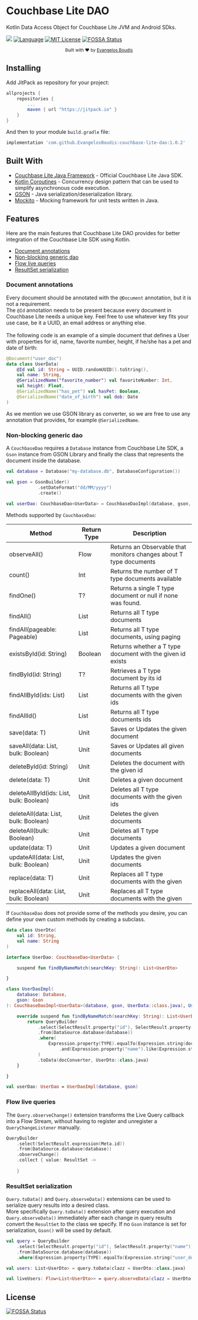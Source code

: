 # Couchbase Lite DAO

Kotlin Data Access Object for Couchbase Lite JVM and Android SDks.

[![](https://jitpack.io/v/EvangelosBoudis/couchbase-lite-dao.svg)](https://jitpack.io/#EvangelosBoudis/couchbase-lite-dao)
[![Language](https://img.shields.io/badge/language-Kotlin-orange.svg)](https://kotlinlang.org/)
[![MIT License](https://img.shields.io/badge/license-MIT-green.svg)](https://github.com/EvangelosBoudis/couchbase-lite-dao/blob/master/LICENSE)
[![FOSSA Status](https://app.fossa.com/api/projects/git%2Bgithub.com%2FEvangelosBoudis%2Fcouchbase-lite-dao.svg?type=shield)](https://app.fossa.com/projects/git%2Bgithub.com%2FEvangelosBoudis%2Fcouchbase-lite-dao?ref=badge_shield)

<div align="center">
  <sub>Built with ❤︎ by
  <a href="https://github.com/EvangelosBoudis">Evangelos Boudis</a>
</div>

## Installing

Add JitPack as repository for your project:

```groovy
allprojects {
    repositories {
        ...
        maven { url "https://jitpack.io" }
    }
}
```

And then to your module `build.gradle` file:

```groovy
implementation 'com.github.EvangelosBoudis:couchbase-lite-dao:1.0.2'
```

## Built With

- [Couchbase Lite Java Framework](https://docs.couchbase.com/couchbase-lite/2.7/java-platform.html) - Official Couchbase Lite Java SDK.
- [Kotlin Coroutines](https://kotlinlang.org/docs/reference/coroutines-overview.html) - Concurrency design pattern that can be used to simplify asynchronous code execution.
- [GSON](https://github.com/google/gson) - Java serialization/deserialization library.
- [Mockito](https://github.com/mockito/mockito) - Mocking framework for unit tests written in Java.
  
## Features

Here are the main features that Couchbase Lite DAO provides for
better integration of the Couchbase Lite SDK using Kotlin.

- [Document annotations](#document-annotations)
- [Non-blocking generic dao](#non-blocking-generic-dao)
- [Flow live queries](#flow-live-queries)
- [ResultSet serialization](#resultset-serialization)  
  
### Document annotations

Every document should be annotated with the `@Document` annotation, but it is not a requirement.
<br/>
The `@Id` annotation needs to be present because every document in Couchbase Lite needs a unique key. Feel free to use whatever key fits your use case, be it a UUID, an email address or anything else.
<br/><br/>
The following code is an example of a simple document that defines a User with properties for id, name, favorite number, height, if he/she has a pet and date of birth:

```kotlin
@Document("user_doc")
data class UserData(
    @Id val id: String = UUID.randomUUID().toString(),
    val name: String,
    @SerializedName("favorite_number") val favoriteNumber: Int,
    val height: Float,
    @SerializedName("has_pet") val hasPet: Boolean,
    @SerializedName("date_of_birth") val dob: Date
)
```

As we mention we use GSON library as converter, so we are free to use any annotation that provides, for example `@SerializedName`. 
  
### Non-blocking generic dao

A `CouchbaseDao` requires a `Database` instance from Couchbase Lite SDK, a `Gson` instance from GSON Library and finally the class that represents the document inside the database.

```kotlin
val database = Database("my-database.db", DatabaseConfiguration())

val gson = GsonBuilder()
            .setDateFormat("dd/MM/yyyy")
            .create()
  
val userDao: CouchbaseDao<UserData> = CouchbaseDaoImpl(database, gson, UserData::class.java)
```

Methods supported by `CouchbaseDao`:

|Method|Return Type|Description|
|---|---|---|
|observeAll()|Flow<T>|Returns an Observable that monitors changes about T type documents|
|count()|Int|Returns the number of T type documents available|
|findOne()|T?|Returns a single T type document or null if none was found.|
|findAll()|List<T>|Returns all T type documents|
|findAll(pageable: Pageable)|List<T>|Returns all T type documents, using paging|
|existsById(id: String)|Boolean|Returns whether a T type document with the given id exists|
|findById(id: String)|T?|Retrieves a T type document by its id|
|findAllById(ids: List<String>)|List<T>|Returns all T type documents with the given ids|
|findAllId()|List<String>|Returns all T type documents ids|
|save(data: T)|Unit|Saves or Updates the given document|
|saveAll(data: List<T>, bulk: Boolean)|Unit|Saves or Updates all given documents|
|deleteById(id: String)|Unit|Deletes the document with the given id|
|delete(data: T)|Unit|Deletes a given document|
|deleteAllById(ids: List<String>, bulk: Boolean)|Unit|Deletes all T type documents with the given ids|
|deleteAll(data: List<T>, bulk: Boolean)|Unit|Deletes the given documents|
|deleteAll(bulk: Boolean)|Unit|Deletes all T type documents|
|update(data: T)|Unit|Updates a given document|
|updateAll(data: List<T>, bulk: Boolean)|Unit|Updates the given documents|
|replace(data: T)|Unit|Replaces all T type documents with the given|
|replaceAll(data: List<T>, bulk: Boolean)|Unit|Replaces all T type documents with the given|
  
If `CouchbaseDao` does not provide some of the methods you desire, you can define your own custom methods by creating a subclass.

```kotlin
data class UserDto(
    val id: String,
    val name: String
)

interface UserDao: CouchbaseDao<UserData> {

    suspend fun findByNameMatch(searchKey: String): List<UserDto>

}

class UserDaoImpl(
    database: Database,
    gson: Gson
): CouchbaseDaoImpl<UserData>(database, gson, UserData::class.java), UserDao {

    override suspend fun findByNameMatch(searchKey: String): List<UserDto> {
        return QueryBuilder
            .select(SelectResult.property("id"), SelectResult.property("name"))
            .from(DataSource.database(database))
            .where(
                Expression.property(TYPE).equalTo(Expression.string(documentType)) // fetch only user docs ("@type" == "user_doc")
                    .and(Expression.property("name").like(Expression.string("%$searchKey%")))
            )
            .toData(docConverter, UserDto::class.java)
    }

}

val userDao: UserDao = UserDaoImpl(database, gson)
```

### Flow live queries

The `Query.observeChange()` extension transforms the Live Query callback into a Flow Stream, 
without having to register and unregister a `QueryChangeListener` manually.

```kotlin
QueryBuilder
    .select(SelectResult.expression(Meta.id))
    .from(DataSource.database(database))
    .observeChange()
    .collect { value: ResultSet -> 
        
    }
```

### ResultSet serialization

`Query.toData()` and `Query.observeData()` extensions can be used to serialize query results into a desired class.
<br/>
More specifically `Query.toData()` extension after query execution and `Query.observeData()` immediately 
after each change in query results convert the `ResultSet` to the class we specify. 
If no `Gson` instance is set for serialization, `Gson()` will be used by default.

```kotlin
val query = QueryBuilder
    .select(SelectResult.property("id"), SelectResult.property("name"))
    .from(DataSource.database(database))
    .where(Expression.property(TYPE).equalTo(Expression.string("user_doc")))

val users: List<UserDto> = query.toData(clazz = UserDto::class.java) 

val liveUsers: Flow<List<UserDto>> = query.observeData(clazz = UserDto::class.java)  
```



## License
[![FOSSA Status](https://app.fossa.com/api/projects/git%2Bgithub.com%2FEvangelosBoudis%2Fcouchbase-lite-dao.svg?type=large)](https://app.fossa.com/projects/git%2Bgithub.com%2FEvangelosBoudis%2Fcouchbase-lite-dao?ref=badge_large)